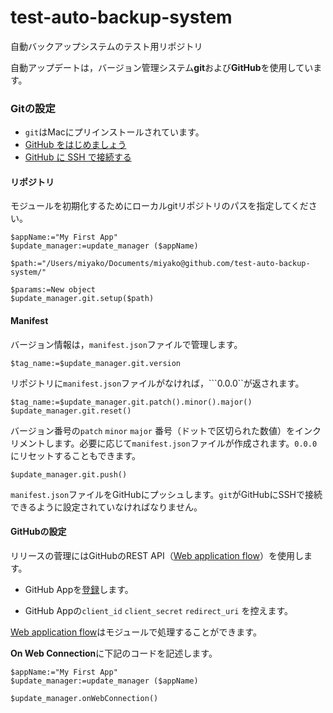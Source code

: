 # test-auto-backup-system
自動バックアップシステムのテスト用リポジトリ

自動アップデートは，バージョン管理システム**git**および**GitHub**を使用しています。

### Gitの設定

* ``git``はMacにプリインストールされています。
* [GitHub をはじめましょう](https://help.github.com/ja/github/getting-started-with-github)
* [GitHub に SSH で接続する](https://help.github.com/ja/github/authenticating-to-github/connecting-to-github-with-ssh)

#### リポジトリ

モジュールを初期化するためにローカルgitリポジトリのパスを指定してください。

```4d
$appName:="My First App"
$update_manager:=update_manager ($appName)

$path:="/Users/miyako/Documents/miyako@github.com/test-auto-backup-system/"

$params:=New object
$update_manager.git.setup($path)
```

#### Manifest

バージョン情報は，``manifest.json``ファイルで管理します。

```4d
$tag_name:=$update_manager.git.version
```

リポジトリに``manifest.json``ファイルがなければ，```0.0.0``が返されます。

```4d
$tag_name:=$update_manager.git.patch().minor().major()
$update_manager.git.reset()
```

バージョン番号の``patch`` ``minor`` ``major`` 番号（ドットで区切られた数値）をインクリメントします。必要に応じて``manifest.json``ファイルが作成されます。``0.0.0``にリセットすることもできます。

```4d
$update_manager.git.push()
```

``manifest.json``ファイルをGitHubにプッシュします。``git``がGitHubにSSHで接続できるように設定されていなければなりません。

#### GitHubの設定

リリースの菅理にはGitHubのREST API（[Web application flow](https://developer.github.com/apps/building-oauth-apps/authorizing-oauth-apps/#web-application-flow)）を使用します。

* GitHub Appを[登録](https://github.com/settings/applications/new)します。

* GitHub Appの``client_id`` ``client_secret`` ``redirect_uri`` を控えます。

[Web application flow](https://developer.github.com/apps/building-oauth-apps/authorizing-oauth-apps/#web-application-flow)はモジュールで処理することができます。

**On Web Connection**に下記のコードを記述します。

```4d
$appName:="My First App"
$update_manager:=update_manager ($appName)

$update_manager.onWebConnection()
```

